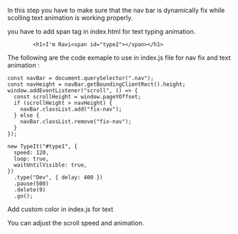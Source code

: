 In this step you have to make sure that the nav bar is dynamically fix while scolling text animation is working properly.

you have to add span tag in index.html for text typing animation.
```code
        <h1>I'm Ravi<span id="type2"></span></h1>
```

The following are the code exmaple to use in index.js file for nav fix and text animation : 

```nav bar position
const navBar = document.querySelector(".nav");
const navHeight = navBar.getBoundingClientRect().height;
window.addEventListener("scroll", () => {
  const scrollHeight = window.pageYOffset;
  if (scrollHeight > navHeight) {
    navBar.classList.add("fix-nav");
  } else {
    navBar.classList.remove("fix-nav");
  }
});
```


```text animation  
new TypeIt("#type1", {
  speed: 120,
  loop: true,
  waitUntilVisible: true,
})
  .type("Dev", { delay: 400 })
  .pause(500)
  .delete(9)
  .go();
```
Add custom color in index.js for text

You can adjust the scroll speed and animation. 

